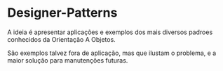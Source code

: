 # Designer-Patterns

<p>A ideia é apresentar aplicações e exemplos dos mais diversos
padroes conhecidos da Orientação A Objetos.</p>

<p>São exemplos talvez fora de aplicação, mas que ilustam o problema, e a maior solução
para manutenções futuras.</p>
